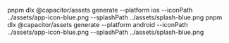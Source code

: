 


pnpm dlx @capacitor/assets generate --platform ios --iconPath ../assets/app-icon-blue.png --splashPath ../assets/splash-blue.png
pnpm dlx @capacitor/assets generate --platform android --iconPath ../assets/app-icon-blue.png --splashPath ../assets/splash-blue.png
